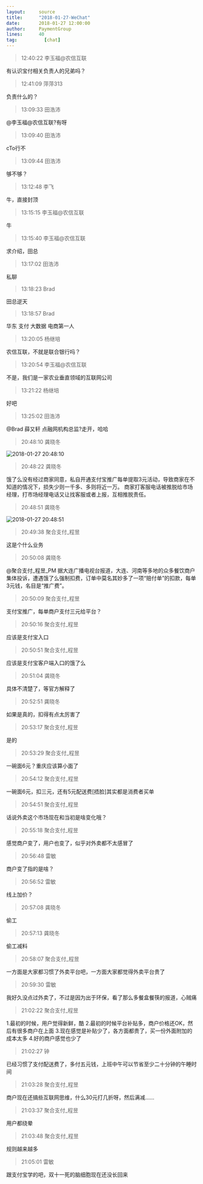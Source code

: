 ```yaml
---
layout:     source 
title:      "2018-01-27-WeChat"
date:       2018-01-27 12:00:00
author:     PaymentGroup
lines:      40 
tag:		  [chat]
---
```

> 12:40:22  李玉福@农信互联  
   
有认识宝付相关负责人的兄弟吗？  
   
> 12:41:09  萍萍313  
   
负责什么的？  
   
> 13:09:33  田浩沛  
   
@李玉福@农信互联?有呀  
   
> 13:09:40  田浩沛  
   
cTo行不  
   
> 13:09:44  田浩沛  
   
够不够？  
   
> 13:12:48  李飞  
   
牛，直接封顶  
   
> 13:15:15  李玉福@农信互联  
   
牛  
   
> 13:15:40  李玉福@农信互联  
   
求介绍，田总  
   
> 13:17:02  田浩沛  
   
私聊  
   
> 13:18:23  Brad  
   
田总逆天  
   
> 13:18:57  Brad  
   
华东 支付 大数据 电商第一人  
   
> 13:20:05  杨继培  
   
农信互联，不就是联合银行吗？  
   
> 13:20:54  李玉福@农信互联  
   
不是，我们是一家农业垂直领域的互联网公司  
   
> 13:21:22  杨继培  
   
好吧  
   
> 13:25:02  田浩沛  
   
@Brad 薛又轩 点融网机构总监?走开，哈哈  
   
> 20:48:10  龚晓冬  
   
![2018-01-27 20:48:10](http://static.cocolian.cn/img/201801/20180127_204810.png) 
   
> 20:48:22  龚晓冬  
   
饿了么没有经过商家同意，私自开通支付宝推广每单提取3元活动，导致商家在不知道的情况下，损失少则一千多、多则将近一万。 商家打客服电话被推脱给市场经理，打市场经理电话又让找客服或者上报，互相推脱责任。  
   
> 20:48:51  龚晓冬  
   
![2018-01-27 20:48:51](http://static.cocolian.cn/img/201801/20180127_204851.png) 
   
> 20:49:38  聚合支付_程昱  
   
这是个什么业务  
   
> 20:50:08  龚晓冬  
   
@聚合支付_程昱_PM 据大连广播电视台报道，大连、河南等多地的众多餐饮商户集体投诉，遭遇饿了么强制扣费，订单中莫名其妙多了一项“赔付单”的扣款，每单3元钱，名目是“推广费”。  
   
> 20:50:09  聚合支付_程昱  
   
支付宝推广，每单商户支付三元给平台？  
   
> 20:50:16  聚合支付_程昱  
   
应该是支付宝入口  
   
> 20:50:51  聚合支付_程昱  
   
应该是支付宝客户端入口的饿了么  
   
> 20:51:04  龚晓冬  
   
具体不清楚了，等官方解释了  
   
> 20:52:51  龚晓冬  
   
如果是真的，扣得有点太厉害了  
   
> 20:53:17  聚合支付_程昱  
   
是的  
   
> 20:53:29  聚合支付_程昱  
   
一碗面6元？重庆应该算小面了  
   
> 20:54:12  聚合支付_程昱  
   
一碗面6元，扣三元，还有5元配送费[捂脸]其实都是消费者买单  
   
> 20:54:51  聚合支付_程昱  
   
话说外卖这个市场现在和当初是啥变化哦？  
   
> 20:55:18  聚合支付_程昱  
   
感觉商户变了，用户也变了，似乎对外卖都不太感冒了  
   
> 20:56:48  雷敏  
   
商户变了指的是啥？  
   
> 20:56:52  雷敏  
   
线上加价？  
   
> 20:57:08  龚晓冬  
   
偷工  
   
> 20:57:13  龚晓冬  
   
偷工减料  
   
> 20:58:07  聚合支付_程昱  
   
一方面是大家都习惯了外卖平台吧，一方面大家都觉得外卖平台贵了  
   
> 20:59:30  雷敏  
   
我好久没点过外卖了，不过是因为出于环保，看了那么多餐盒餐筷的报道，心贼痛  
   
> 21:02:22  聚合支付_程昱  
   
1.最初的时候，用户觉得新鲜，酷 2.最初的时候平台补贴多，商户价格还OK，然后有很多商户在上面 3.现在感觉是补贴少了，各方面都贵了，买一份外面附加的成本太多 4.好的商户感觉也少了  
   
> 21:02:27  钟  
   
已经习惯了支付配送费了，多付五元钱，上班中午可以节省至少二十分钟的午睡时间  
   
> 21:03:28  聚合支付_程昱  
   
商户现在还搞些互联网思维，什么30元打几折呀，然后满减……  
   
> 21:03:37  聚合支付_程昱  
   
用户都绕晕  
   
> 21:03:48  聚合支付_程昱  
   
规则越来越多  
   
> 21:05:01  雷敏  
   
跟支付宝学的吧，双十一死的脑细胞现在还没长回来  
   
